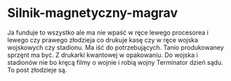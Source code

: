 # Silnik-magnetyczny-magrav
Ja funduje to wszystko ale ma nie wpaść w ręce lewego procesorea i lewego czy prawego złodzieja co drukuje kasę czy w ręce wojska wojskowych czy stadionu. Ma iść do potrzebujących. Tanio produkowaney sprzęnt ma być. Z drukarki kwantowej w opakowaniu. Do wojska i stadionów nie bo kręcą filmy o wojnie i robią wojny Terminator dzień sądu. To post złodzieje są. 
